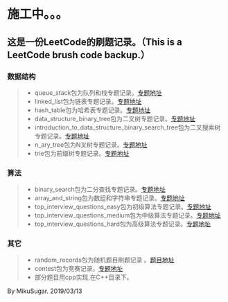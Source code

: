 # 施工中。。。

## 这是一份LeetCode的刷题记录。（This is a LeetCode brush code backup.）

### 数据结构

> * queue_stack包为队列和栈专题记录。[专题地址](https://leetcode-cn.com/explore/learn/card/queue-stack/)
> *  linked_list包为链表专题记录。[专题地址](https://leetcode-cn.com/explore/learn/card/linked-list/)
> * hash_table包为哈希表专题记录。[专题地址](https://leetcode-cn.com/explore/learn/card/hash-table/)
> * data_structure_binary_tree包为二叉树专题记录。[专题地址](https://leetcode-cn.com/explore/learn/card/data-structure-binary-tree/)
> * introduction_to_data_structure_binary_search_tree包为二叉搜索树专题记录。[专题地址](https://leetcode-cn.com/explore/learn/card/introduction-to-data-structure-binary-search-tree/)
> * n_ary_tree包为N叉树专题记录。[专题地址](https://leetcode-cn.com/explore/learn/card/n-ary-tree/)
> * trie包为前缀树专题记录。[专题地址](https://leetcode-cn.com/explore/learn/card/trie/)

### 算法

> * binary_search包为二分查找专题记录。[专题地址](https://leetcode-cn.com/explore/learn/card/binary-search/)
> * array_and_string包为数组和字符串专题记录。[专题地址](https://leetcode-cn.com/explore/learn/card/array-and-string/)
> * top_interview_questions_easy包为初级算法专题记录。[专题地址](https://leetcode-cn.com/explore/featured/card/top-interview-questions-easy/)
> * top_interview_questions_medium包为中级算法专题记录。[专题地址](https://leetcode-cn.com/explore/interview/card/top-interview-questions-medium/29/array-and-strings/)
> * top_interview_questions_hard包为高级算法专题记录。[专题地址](https://leetcode-cn.com/explore/interview/card/top-interview-questions-hard)

### 其它

> * random_records包为随机题目刷题记录  。[题目地址](https://leetcode-cn.com/problemset/all/)
> * contest包为竞赛记录。[专题地址](https://leetcode-cn.com/contest/)
> * 部分题目用cpp实现,在C++目录下。



By MikuSugar. 2019/03/13